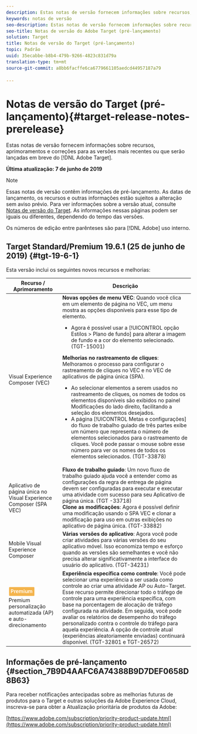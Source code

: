 ```yaml
---
description: Estas notas de versão fornecem informações sobre recursos, aprimoramentos, correções e problemas conhecidos para as versões mais recentes ou que serão lançadas em breve do Target.
keywords: notas de versão
seo-description: Estas notas de versão fornecem informações sobre recursos, aprimoramentos, correções e problemas conhecidos para as versões mais recentes ou que serão lançadas em breve do Adobe Target
seo-title: Notas de versão do Adobe Target (pré-lançamento)
solution: Target
title: Notas de versão do Target (pré-lançamento)
topic: Padrão
uuid: 35ecabbe-b8b4-479b-9266-4823c831d79a
translation-type: tm+mt
source-git-commit: a8bb6facffe6ca6779661105aedcd44957187a79

---
```



# Notas de versão do Target (pré-lançamento){#target-release-notes-prerelease}

Estas notas de versão fornecem informações sobre recursos, aprimoramentos e correções para as versões mais recentes ou que serão lançadas em breve do [!DNL Adobe Target].

**Última atualização: 7 de junho de 2019**

>[!NOTE]
>
>Essas notas de versão contêm informações de pré-lançamento. As datas de lançamento, os recursos e outras informações estão sujeitos a alteração sem aviso prévio. Para ver informações sobre a versão atual, consulte [Notas de versão do Target](release-notes.md). As informações nessas páginas podem ser iguais ou diferentes, dependendo do tempo das versões.
>
>Os números de edição entre parênteses são para [!DNL Adobe] uso interno.

## Target Standard/Premium 19.6.1 (25 de junho de 2019) {#tgt-19-6-1}

Esta versão inclui os seguintes novos recursos e melhorias:

| Recurso / Aprimoramento | Descrição |
| --- | --- |
| Visual Experience Composer (VEC) | **Novas opções de menu VEC**: Quando você clica em um elemento de página no VEC, um menu mostra as opções disponíveis para esse tipo de elemento.<ul><li>Agora é possível usar a [!UICONTROL opção Estilos &gt; Plano de fundo] para alterar a imagem de fundo e a cor do elemento selecionado. (TGT-15001)</li></ul>**Melhorias no rastreamento de cliques**: Melhoramos o processo para configurar o rastreamento de cliques no VEC e no VEC de aplicativos de página única (SPA).<ul><li>Ao selecionar elementos a serem usados no rastreamento de cliques, os nomes de todos os elementos disponíveis são exibidos no painel Modificações do lado direito, facilitando a seleção dos elementos desejados.</li><li>A página [!UICONTROL Metas e configurações] do fluxo de trabalho guiado de três partes exibe um número que representa o número de elementos selecionados para o rastreamento de cliques. Você pode passar o mouse sobre esse número para ver os nomes de todos os elementos selecionados. (TGT-33878)</li></ul> |
| Aplicativo de página única no Visual Experience Composer (SPA VEC) | **Fluxo de trabalho guiado**: Um novo fluxo de trabalho guiado ajuda você a entender como as configurações da regra de entrega de página devem ser configuradas para executar e executar uma atividade com sucesso para seu Aplicativo de página única. (TGT -33718)<br>**Clone as modificações**: Agora é possível definir uma modificação usando o SPA VEC e clonar a modificação para uso em outras exibições no aplicativo de página única. (TGT-33882) |
| Mobile Visual Experience Composer | **Várias versões do aplicativo**: Agora você pode criar atividades para várias versões do seu aplicativo móvel. Isso economiza tempo e esforço quando as versões são semelhantes e você não precisa alterar significativamente a interface do usuário do aplicativo. (TGT-34231) |
| ![Selo](/help/assets/premium.png) Premium personalização automatizada (AP) e auto-direcionamento | **Experiência específica como controle**: Você pode selecionar uma experiência a ser usada como controle ao criar uma atividade AP ou Auto-Target. Esse recurso permite direcionar todo o tráfego de controle para uma experiência específica, com base na porcentagem de alocação de tráfego configurada na atividade. Em seguida, você pode avaliar os relatórios de desempenho do tráfego personalizado contra o controle do tráfego para aquela experiência. A opção de controle atual (experiências aleatoriamente enviadas) continuará disponível. (TGT-32801 e TGT-26572) |

## Informações de pré-lançamento {#section_7B9D4AAFC6A74388B9D7DEF0658D8B63}

Para receber notificações antecipadas sobre as melhorias futuras de produtos para o Target e outras soluções da Adobe Experience Cloud, inscreva-se para obter a Atualização prioritária de produtos da Adobe:

[https://www.adobe.com/subscription/priority-product-update.html](https://www.adobe.com/subscription/priority-product-update.html)
